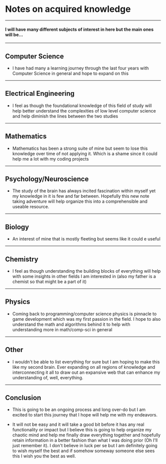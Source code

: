 # Notes on acquired knowledge
---
#### I will have many different subjects of interest in here but the main ones will be...

---
## Computer Science

- I have had many a learning journey through the last four years with Computer Science in general and hope to expand on this

---
## Electrical Engineering

- I feel as though the foundational knowledge of this field of study will help better understand the complexities of low level computer science and help diminish the lines between the two studies
---
## Mathematics

- Mathematics has been a strong suite of mine but seem to lose this knowledge over time of not applying it. Which is a shame since it could help me a lot with my coding projects

---
## Psychology/Neuroscience

- The study of the brain has always incited fascination within myself yet my knowledge in it is few and far between. Hopefully this new note taking adventure will help organize this into a comprehensible and useable resource.

---
## Biology

- An interest of mine that is mostly fleeting but seems like it could e useful

---
## Chemistry

- I feel as though understanding the building blocks of everything will help with some insights in other fields I am interested in (also my father is a chemist so that might be a part of it)

---
## Physics

- Coming back to programming/computer science physics is pinnacle to game development which was my first passion in the field. I hope to also understand the math and algorithms behind it to help with understanding more in math/comp-sci in general

---
## Other

- I wouldn't be able to list everything for sure but I am hoping to make this like my second brain. Ever expanding on all regions of knowledge and interconnecting it all to draw out an expansive web that can enhance my understanding of, well, everything.

---
## Conclusion

- This is going to be an ongoing process and long over-do but I am excited to start this journey that I hope will help me with my endeavors.

- It will not be easy and it will take a good bit before it has any real functionality or impact but I believe this is going to help organize my chaotic mind and help me finally draw everything together and hopefully retain information in a better fashion than what I was doing prior (Oh I'll just remember it). I don't believe in luck per se but I am definitely going to wish myself the best and if somehow someway someone else sees this I wish you the best as well.
